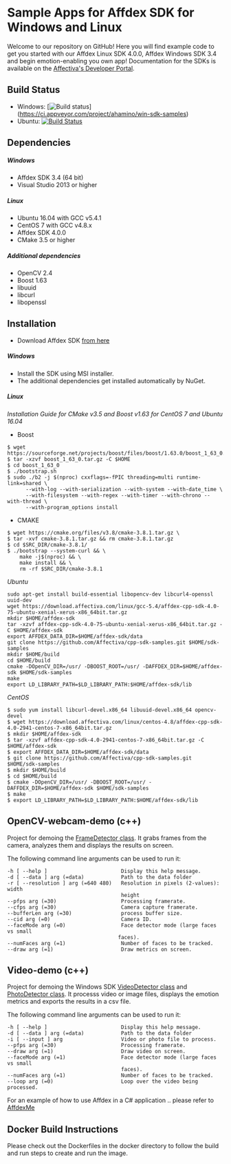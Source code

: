# Sample Apps for Affdex SDK for Windows and Linux

Welcome to our repository on GitHub! Here you will find example code to get you started with our Affdex Linux SDK 4.0.0, Affdex Windows SDK 3.4 and begin emotion-enabling you own app! Documentation for the SDKs is available on the <a href=http://developer.affectiva.com/>Affectiva's Developer Portal</a>.

Build Status
-------------
- Windows: [![Build status](https://ci.appveyor.com/api/projects/status/pn2y9h8a3nnkiw41?svg=true)]
(https://ci.appveyor.com/project/ahamino/win-sdk-samples)
- Ubuntu: [![Build Status](https://travis-ci.org/Affectiva/cpp-sdk-samples.svg?branch=master)](https://travis-ci.org/Affectiva/cpp-sdk-samples)

Dependencies
------------

##### Windows
- Affdex SDK 3.4 (64 bit)
- Visual Studio 2013 or higher

##### Linux
- Ubuntu 16.04 with GCC v5.4.1
- CentOS 7 with GCC v4.8.x
- Affdex SDK 4.0.0
- CMake 3.5 or higher

##### Additional dependencies

- OpenCV 2.4
- Boost 1.63
- libuuid
- libcurl
- libopenssl

Installation
------------

- Download Affdex SDK [from here](http://developer.affectiva.com/downloads)

##### Windows
- Install the SDK using MSI installer.
- The additional dependencies get installed automatically by NuGet.

##### Linux

*Installation Guide for CMake v3.5 and Boost v1.63 for CentOS 7 and Ubuntu 16.04*

- Boost

```
$ wget https://sourceforge.net/projects/boost/files/boost/1.63.0/boost_1_63_0.tar.gz
$ tar -xzvf boost_1_63_0.tar.gz -C $HOME
$ cd boost_1_63_0
$ ./bootstrap.sh
$ sudo ./b2 -j $(nproc) cxxflags=-fPIC threading=multi runtime-link=shared \
      --with-log --with-serialization --with-system --with-date_time \
      --with-filesystem --with-regex --with-timer --with-chrono --with-thread \
      --with-program_options install
```

- CMAKE

```
$ wget https://cmake.org/files/v3.8/cmake-3.8.1.tar.gz \
$ tar -xvf cmake-3.8.1.tar.gz && rm cmake-3.8.1.tar.gz
$ cd $SRC_DIR/cmake-3.8.1/
$ ./bootstrap --system-curl && \
    make -j$(nproc) && \
    make install && \
    rm -rf $SRC_DIR/cmake-3.8.1

```

*Ubuntu*

```bashrc
sudo apt-get install build-essential libopencv-dev libcurl4-openssl uuid-dev
wget https://download.affectiva.com/linux/gcc-5.4/affdex-cpp-sdk-4.0-75-ubuntu-xenial-xerus-x86_64bit.tar.gz
mkdir $HOME/affdex-sdk
tar -xzvf affdex-cpp-sdk-4.0-75-ubuntu-xenial-xerus-x86_64bit.tar.gz -C $HOME/affdex-sdk
export AFFDEX_DATA_DIR=$HOME/affdex-sdk/data
git clone https://github.com/Affectiva/cpp-sdk-samples.git $HOME/sdk-samples
mkdir $HOME/build
cd $HOME/build
cmake -DOpenCV_DIR=/usr/ -DBOOST_ROOT=/usr/ -DAFFDEX_DIR=$HOME/affdex-sdk $HOME/sdk-samples
make
export LD_LIBRARY_PATH=$LD_LIBRARY_PATH:$HOME/affdex-sdk/lib
```

*CentOS*

```bashrc
$ sudo yum install libcurl-devel.x86_64 libuuid-devel.x86_64 opencv-devel
$ wget https://download.affectiva.com/linux/centos-4.8/affdex-cpp-sdk-4.0-2941-centos-7-x86_64bit.tar.gz
$ mkdir $HOME/affdex-sdk
$ tar -xzvf affdex-cpp-sdk-4.0-2941-centos-7-x86_64bit.tar.gz -C $HOME/affdex-sdk
$ export AFFDEX_DATA_DIR=$HOME/affdex-sdk/data
$ git clone https://github.com/Affectiva/cpp-sdk-samples.git $HOME/sdk-samples
$ mkdir $HOME/build
$ cd $HOME/build
$ cmake -DOpenCV_DIR=/usr/ -DBOOST_ROOT=/usr/ -DAFFDEX_DIR=$HOME/affdex-sdk $HOME/sdk-samples
$ make
$ export LD_LIBRARY_PATH=$LD_LIBRARY_PATH:$HOME/affdex-sdk/lib
```

OpenCV-webcam-demo (c++)
------------------

Project for demoing the [FrameDetector class](http://developer.affectiva.com/v3_2/cpp/analyze-frames/). It grabs frames from the camera, analyzes them and displays the results on screen.

The following command line arguments can be used to run it:

    -h [ --help ]                        Display this help message.
    -d [ --data ] arg (=data)            Path to the data folder
    -r [ --resolution ] arg (=640 480)   Resolution in pixels (2-values): width
                                         height
    --pfps arg (=30)                     Processing framerate.
    --cfps arg (=30)                     Camera capture framerate.
    --bufferLen arg (=30)                process buffer size.
    --cid arg (=0)                       Camera ID.
    --faceMode arg (=0)                  Face detector mode (large faces vs small
                                        faces).
    --numFaces arg (=1)                  Number of faces to be tracked.
    --draw arg (=1)                      Draw metrics on screen.

Video-demo (c++)
----------

Project for demoing the Windows SDK [VideoDetector class](http://developer.affectiva.com/v3_2/cpp/analyze-video/) and [PhotoDetector class](http://developer.affectiva.com/v3_2/cpp/analyze-photo/). It processs video or image files, displays the emotion metrics and exports the results in a csv file.

The following command line arguments can be used to run it:

    -h [ --help ]                        Display this help message.
    -d [ --data ] arg (=data)            Path to the data folder
    -i [ --input ] arg                   Video or photo file to process.
    --pfps arg (=30)                     Processing framerate.
    --draw arg (=1)                      Draw video on screen.
    --faceMode arg (=1)                  Face detector mode (large faces vs small
                                         faces).
    --numFaces arg (=1)                  Number of faces to be tracked.
    --loop arg (=0)                      Loop over the video being processed.


For an example of how to use Affdex in a C# application .. please refer to [AffdexMe](https://github.com/affectiva/affdexme-win)

Docker Build Instructions
-------------------------

Please check out the Dockerfiles in the docker directory to follow the build and run steps to create and run the image.
